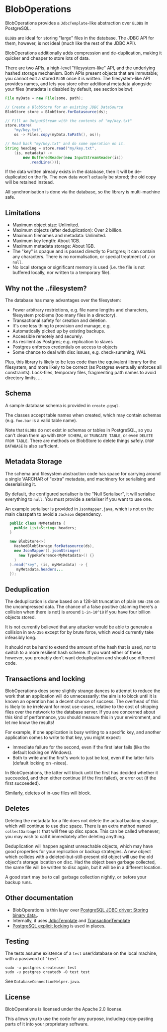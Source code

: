 BlobOperations
==============

BlobOperations provides a `JdbcTemplate`-like abstraction
 over `BLOB`s in PostgreSQL.

`BLOB`s are ideal for storing "large" files in the database.
 The JDBC API for them, however, is not ideal (much like the
 rest of the JDBC API).

BlobOperations additionally adds compression and de-duplication,
 making it quicker and cheaper to store lots of data.

There are two APIs, a high-level "filesystem-like" API, and
 the underlying hashed storage mechanism.  Both APIs present
 objects that are immutable; you cannot edit a stored `BLOB`
 once it is written.  The filesystem-like
 API provides names, and lets you store other additional
 metadata alongside your files (metadata is disabled by default,
 see section below):

```java
File myData = new File(some, path);

// Create a BlobStore for an existing JDBC DataSource
BlobStore store = BlobStore.forDatasource(ds);

// Fill an OutputStream with the contents of "my/key.txt"
store.store(
    "my/key.txt",
    os -> Files.copy(myData.toPath(), os));

// Read back "my/key.txt" and do some operation on it.
String heading = store.read("my/key.txt",
    (is, metadata) ->
        new BufferedReader(new InputStreamReader(is))
           .readLine()));
```

If the data written already exists in the database, then
 it will be de-duplicated on the fly.  The new data won't
  actually be stored; the old copy will be retained instead.

All synchronisation is done via the database, so the library
 is multi-machine safe.


Limitations
-----------

 * Maximum object size: Unlimited.
 * Maximum objects (after deduplication): Over 2 billion.
 * Maximum filenames and metadata: Unlimited.
 * Maximum key length: About 1GB.
 * Maximum metadata storage: About 1GB.
 * The "key" is opaque and is passed directly to Postgres;
    it can contain any characters.  There is no normalisation,
    or special treatment of `/` or `null`.
 * No local storage or significant memory is used (i.e. the file
    is not buffered locally, nor written to a temporary file).

Why not the ..filesystem?
--------------------------

The database has many advantages over the filesystem:

 * Fewer arbitrary restrictions, e.g. file name lengths and
   characters, filesystem problems (too many files in a directory).
 * Transactional safety for creation and deletion.
 * It's one less thing to provision and manage, e.g.
 * Automatically picked up by existing backups.
 * Accessible remotely and securely.
 * As resilient as Postgres; e.g. replication to slaves
 * Postgres enforces credentials on access to objects
 * Some chance to deal with disc issues, e.g. check-summing, WAL

Plus, this library is likely to be less code than the equivalent
 library for the filesystem, and more likely to be correct (as
 Postgres eventually enforces all constraints).  Lock-files,
 temporary files, fragmenting path names to avoid directory limits,
 ...

Schema
------

A sample database schema is provided in `create.pgsql`.

The classes accept table names when created, which may
 contain schemas (e.g. `foo.bar` is a valid table name).

Note that `BLOB`s do not exist *in* schemas or tables in
 PostgreSQL, so you can't clean them up with `DROP SCHEMA`,
 or `TRUNCATE TABLE`, or even `DELETE FROM TABLE`.  There
 are methods on BlobStore to delete things safely.
 `DROP DATABASE` is also sufficient.


Metadata Storage
----------------

The schema and filesystem abstraction code has space for
 carrying around a single VARCHAR of "extra" metadata,
 and machinery for serialising and deserialising it.

By default, the configured serialiser is the "Null Serialiser",
 it will serialise everything to `null`.  You must provide
 a serialiser if you want to use one.

An example serialiser is provided in `JsonMapper.java`,
 which is not on the main classpath to avoid a `Jackson`
 dependency.

```java
  public class MyMetadata {
    public List<String> headers;
  }

  new BlobStore<>(
    HashedBlobStorage.forDatasource(ds),
    new JsonMapper().jsonStringer(
      new TypeReference<MyMetadata>() {}
    )
  ).read("key", (is, myMetadata) -> {
     myMetadata.headers...
  });
```


Deduplication
-------------

The deduplication is done based on a 128-bit truncation of
 plain `SHA-256` on the uncompressed data.  The chance of
 a false positive (claiming there's a collision when there
 is not) is around `1-in-10^18` if you have four billion
 objects stored.

 It is not currently believed that any attacker would be
 able to generate a collision in `SHA-256` except for by
 brute force, which would currently take infeasibly long.

 It should not be hard to extend the amount of the hash
 that is used, nor to switch to a more resilient hash
 scheme.  If you want either of these, however, you probably
 don't want deduplication and should use different code.


Transactions and locking
------------------------

BlobOperations does some slightly strange dances to attempt
 to reduce the work that an application will do unnecessarily:
 the aim is to block until it is known an operation has a
 decent chance of success.  The overhead of this is likely to
 be irrelevant for most use-cases, relative to the cost of
 shipping files over the network to the database server.  If
 you are concerned about this kind of performance, you should
 measure this in your environment, and let me know the results!

For example, if one application is busy writing to a specific
 key, and another application comes to write to that key, you
 might expect:

 * Immediate failure for the second, even if the first later fails
    (like the default locking on Windows).
 * Both to write and the first's work to just be lost, even if the
     latter fails (default locking on -nixes).

In BlobOperations, the latter will block until the first has decided
 whether it succeeded, and then either continue (if the first failed),
 or error out (if the first succeeded).

Similarly, deletes of in-use files will block.


Deletes
-------

Deleting the metadata for a file does not delete the actual backing
 storage, which will continue to use disc space.  There is an extra
 method named `collectGarbage()` that will free up disc space.  This
 can be called whenever; you may wish to call it immediately after
 deleting anything.

Deduplication will happen against unreachable objects, which may have
 good properties for your replication or backup strategies.  A new object
 which collides with a deleted-but-still-present old object will use
 the old object's storage location on disc.  Had the object been garbage
 collected, the same file will be written to disc again, but it will be
 in a different location.

A good start may be to call garbage collection nightly, or before your
 backup runs.


Other documentation
-------------------

 * BlobOperations is thin layer over
    [PostgreSQL JDBC driver: Storing binary data.](https://jdbc.postgresql.org/documentation/94/binary-data.html).
 * Internally, it uses [JdbcTemplate](http://docs.spring.io/spring/docs/current/spring-framework-reference/html/jdbc.html)
    and [TransactionTemplate](http://docs.spring.io/spring/docs/current/javadoc-api/org/springframework/transaction/support/TransactionTemplate.html)
 * [PostgreSQL explicit locking](http://www.postgresql.org/docs/current/static/explicit-locking.html)
    is used in places.

Testing
-------

The tests assume existence of a `test` user/database
 on the local machine, with a password of "`test`".
 
    sudo -u postgres createuser test
    sudo -u postgres createdb -O test test
 
 See `DatabaseConnectionHelper.java`.


License
-------

BlobOperations is licensed under the Apache 2.0 license.

This allows you to use the code for any purpose, including copy-pasting
 parts of it into your proprietary software.
